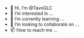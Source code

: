 - 👋 Hi, I’m @TavoGLC
- 👀 I’m interested in ...
- 🌱 I’m currently learning ...
- 💞️ I’m looking to collaborate on ...
- 📫 How to reach me ...

<!---
TavoGLC/TavoGLC is a ✨ special ✨ repository because its `README.md` (this file) appears on your GitHub profile.
You can click the Preview link to take a look at your changes.
--->
